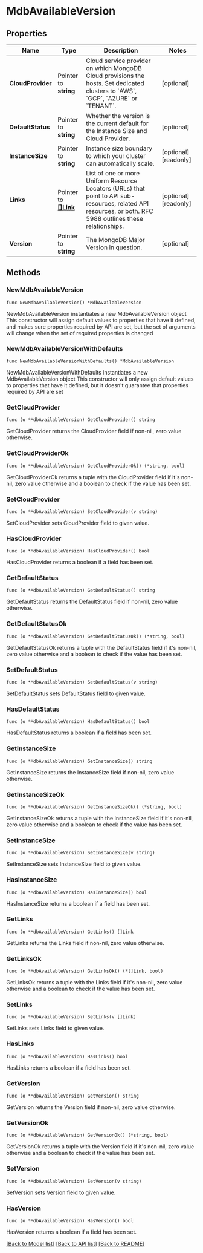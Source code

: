 # MdbAvailableVersion

## Properties

Name | Type | Description | Notes
------------ | ------------- | ------------- | -------------
**CloudProvider** | Pointer to **string** | Cloud service provider on which MongoDB Cloud provisions the hosts. Set dedicated clusters to &#x60;AWS&#x60;, &#x60;GCP&#x60;, &#x60;AZURE&#x60; or &#x60;TENANT&#x60;. | [optional] 
**DefaultStatus** | Pointer to **string** | Whether the version is the current default for the Instance Size and Cloud Provider. | [optional] 
**InstanceSize** | Pointer to **string** | Instance size boundary to which your cluster can automatically scale. | [optional] [readonly] 
**Links** | Pointer to [**[]Link**](Link.md) | List of one or more Uniform Resource Locators (URLs) that point to API sub-resources, related API resources, or both. RFC 5988 outlines these relationships. | [optional] [readonly] 
**Version** | Pointer to **string** | The MongoDB Major Version in question. | [optional] 

## Methods

### NewMdbAvailableVersion

`func NewMdbAvailableVersion() *MdbAvailableVersion`

NewMdbAvailableVersion instantiates a new MdbAvailableVersion object
This constructor will assign default values to properties that have it defined,
and makes sure properties required by API are set, but the set of arguments
will change when the set of required properties is changed

### NewMdbAvailableVersionWithDefaults

`func NewMdbAvailableVersionWithDefaults() *MdbAvailableVersion`

NewMdbAvailableVersionWithDefaults instantiates a new MdbAvailableVersion object
This constructor will only assign default values to properties that have it defined,
but it doesn't guarantee that properties required by API are set

### GetCloudProvider

`func (o *MdbAvailableVersion) GetCloudProvider() string`

GetCloudProvider returns the CloudProvider field if non-nil, zero value otherwise.

### GetCloudProviderOk

`func (o *MdbAvailableVersion) GetCloudProviderOk() (*string, bool)`

GetCloudProviderOk returns a tuple with the CloudProvider field if it's non-nil, zero value otherwise
and a boolean to check if the value has been set.

### SetCloudProvider

`func (o *MdbAvailableVersion) SetCloudProvider(v string)`

SetCloudProvider sets CloudProvider field to given value.

### HasCloudProvider

`func (o *MdbAvailableVersion) HasCloudProvider() bool`

HasCloudProvider returns a boolean if a field has been set.
### GetDefaultStatus

`func (o *MdbAvailableVersion) GetDefaultStatus() string`

GetDefaultStatus returns the DefaultStatus field if non-nil, zero value otherwise.

### GetDefaultStatusOk

`func (o *MdbAvailableVersion) GetDefaultStatusOk() (*string, bool)`

GetDefaultStatusOk returns a tuple with the DefaultStatus field if it's non-nil, zero value otherwise
and a boolean to check if the value has been set.

### SetDefaultStatus

`func (o *MdbAvailableVersion) SetDefaultStatus(v string)`

SetDefaultStatus sets DefaultStatus field to given value.

### HasDefaultStatus

`func (o *MdbAvailableVersion) HasDefaultStatus() bool`

HasDefaultStatus returns a boolean if a field has been set.
### GetInstanceSize

`func (o *MdbAvailableVersion) GetInstanceSize() string`

GetInstanceSize returns the InstanceSize field if non-nil, zero value otherwise.

### GetInstanceSizeOk

`func (o *MdbAvailableVersion) GetInstanceSizeOk() (*string, bool)`

GetInstanceSizeOk returns a tuple with the InstanceSize field if it's non-nil, zero value otherwise
and a boolean to check if the value has been set.

### SetInstanceSize

`func (o *MdbAvailableVersion) SetInstanceSize(v string)`

SetInstanceSize sets InstanceSize field to given value.

### HasInstanceSize

`func (o *MdbAvailableVersion) HasInstanceSize() bool`

HasInstanceSize returns a boolean if a field has been set.
### GetLinks

`func (o *MdbAvailableVersion) GetLinks() []Link`

GetLinks returns the Links field if non-nil, zero value otherwise.

### GetLinksOk

`func (o *MdbAvailableVersion) GetLinksOk() (*[]Link, bool)`

GetLinksOk returns a tuple with the Links field if it's non-nil, zero value otherwise
and a boolean to check if the value has been set.

### SetLinks

`func (o *MdbAvailableVersion) SetLinks(v []Link)`

SetLinks sets Links field to given value.

### HasLinks

`func (o *MdbAvailableVersion) HasLinks() bool`

HasLinks returns a boolean if a field has been set.
### GetVersion

`func (o *MdbAvailableVersion) GetVersion() string`

GetVersion returns the Version field if non-nil, zero value otherwise.

### GetVersionOk

`func (o *MdbAvailableVersion) GetVersionOk() (*string, bool)`

GetVersionOk returns a tuple with the Version field if it's non-nil, zero value otherwise
and a boolean to check if the value has been set.

### SetVersion

`func (o *MdbAvailableVersion) SetVersion(v string)`

SetVersion sets Version field to given value.

### HasVersion

`func (o *MdbAvailableVersion) HasVersion() bool`

HasVersion returns a boolean if a field has been set.

[[Back to Model list]](../README.md#documentation-for-models) [[Back to API list]](../README.md#documentation-for-api-endpoints) [[Back to README]](../README.md)


